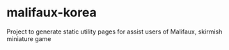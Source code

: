 # malifaux-korea
Project to generate static utility pages for assist users of Malifaux, skirmish miniature game
